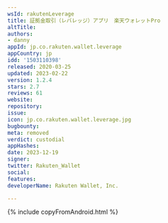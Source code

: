 ```yaml
---
wsId: rakutenLeverage
title: 証拠金取引（レバレッジ）アプリ　楽天ウォレットPro
altTitle: 
authors:
- danny
appId: jp.co.rakuten.wallet.leverage
appCountry: jp
idd: '1503110398'
released: 2020-03-25
updated: 2023-02-22
version: 1.2.4
stars: 2.7
reviews: 61
website: 
repository: 
issue: 
icon: jp.co.rakuten.wallet.leverage.jpg
bugbounty: 
meta: removed
verdict: custodial
appHashes: 
date: 2023-12-19
signer: 
twitter: Rakuten_Wallet
social: 
features: 
developerName: Rakuten Wallet, Inc.

---
```


{% include copyFromAndroid.html %}

